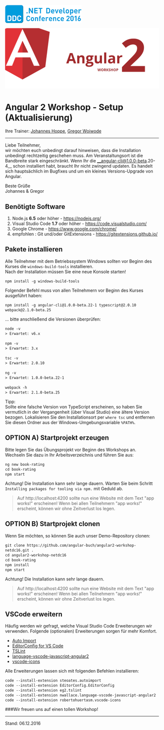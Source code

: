 ![logo](img/logo-ddc.png)

![logo](img/workshop-logo.png)



# Angular 2 Workshop - Setup (Aktualisierung)

Ihre Trainer: [Johannes Hoppe](http://haushoppe-its.de/), [Gregor Woiwode](http://www.woiwode.info/)

<hr>


Liebe Teilnehmer,  
wir möchten euch unbedingt darauf hinweisen, dass die Installation unbedingt rechtzeitig geschehen muss. Am Veranstaltungsort ist die Bandbreite stark eingeschränkt. Wenn Ihr die __angular-cli@1.0.0-beta.20-4__ schon installiert habt, braucht Ihr nicht zwingend updaten. Es handelt sich hauptsächlich im Bugfixes und um ein kleines Versions-Upgrade von Angular.

Beste Grüße  
Johannes & Gregor


## Benötigte Software

1. Node.js **6.5** oder höher - https://nodejs.org/
2. Visual Studio Code **1.7** oder höher - https://code.visualstudio.com/
3. Google Chrome - https://www.google.com/chrome/
4. empfohlen : Git und/oder GitExtensions - https://gitextensions.github.io/


## Pakete installieren

Alle Teilnehmer mit dem Betriebssystem Windows sollten vor Beginn des Kurses die `windows-build-tools` installieren.  
Nach der Installation müssen Sie eine neue Konsole starten!

```
npm install -g windows-build-tools
```

Folgender Befehl muss von allen Teilnehmern vor Beginn des Kurses ausgeführt haben:

```
npm install -g angular-cli@1.0.0-beta.22-1 typescript@2.0.10 webpack@2.1.0-beta.25
```

... bitte anschließend die Versionen überprüfen:

```
node -v
> Erwartet: v6.x

npm -v
> Erwartet: 3.x

tsc -v
> Erwartet: 2.0.10

ng -v
> Erwartet: 1.0.0-beta.22-1

webpack -h
> Erwartet: 2.1.0-beta.25

```

Tipp:  
Sollte eine falsche Version von TypeScript erscheinen, so haben Sie vermutlich in der Vergangenheit (über Visual Studio) eine ältere Version bezogen.
Lokalisieren Sie den Installationsort per `where tsc` und entfernen Sie diesen Ordner aus der Windows-Umgebungsvariable `%PATH%`. 

## OPTION A) Startprojekt erzeugen

Bitte legen Sie das Übungsprojekt vor Beginn des Workshops an.  
Wechseln Sie dazu in Ihr Arbeitsverzeichnis und führen Sie aus:

```
ng new book-rating
cd book-rating
npm start
```

Achtung! Die Installation kann sehr lange dauern.
Warten Sie beim Schritt `Installing packages for tooling via npm.` mit Geduld ab.


> Auf http://localhost:4200 sollte nun eine Website mit dem Text "app works!" erscheinen!
Wenn bei allen Teilnehmern "app works!" erscheint, können wir ohne Zeitverlust los legen.


## OPTION B) Startprojekt clonen

Wenn Sie möchten, so können Sie auch unser Demo-Repository clonen:

```
git clone https://github.com/angular-buch/angular2-workshop-netdc16.git .
cd angular2-workshop-netdc16
cd book-rating
npm install
npm start

```

Achtung! Die Installation kann sehr lange dauern.


> Auf http://localhost:4200 sollte nun eine Website mit dem Text "app works!" erscheinen!
Wenn bei allen Teilnehmern "app works!" erscheint, können wir ohne Zeitverlust los legen.


## VSCode erweitern

Häufig werden wir gefragt, welche Visual Studio Code Erweiterungen wir verwenden.
Folgende (optionalen) Erweiterungen sorgen für mehr Komfort.

* [Auto Import](https://marketplace.visualstudio.com/items?itemName=steoates.autoimport) 
* [EditorConfig for VS Code](https://marketplace.visualstudio.com/items?itemName=EditorConfig.EditorConfig)
* [TSLint](https://marketplace.visualstudio.com/items?itemName=eg2.tslint)
* [language-vscode-javascript-angular2](https://marketplace.visualstudio.com/items?itemName=nwallace.language-vscode-javascript-angular2)
* [vscode-icons](https://marketplace.visualstudio.com/items?itemName=robertohuertasm.vscode-icons)

Alle Erweiterungen lassen sich mit folgenden Befehlen installieren:

```
code --install-extension steoates.autoimport 
code --install-extension EditorConfig.EditorConfig 
code --install-extension eg2.tslint 
code --install-extension nwallace.language-vscode-javascript-angular2 
code --install-extension robertohuertasm.vscode-icons
```


###Wir freuen uns auf einen tollen Workshop!

-----




Stand: 06.12.2016